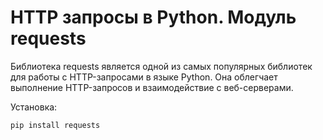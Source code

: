 
# HTTP запросы в Python. Модуль requests

Библиотека requests является одной из самых популярных библиотек для работы с HTTP-запросами в языке Python. Она облегчает выполнение HTTP-запросов и взаимодействие с веб-серверами.

Установка:

```text
pip install requests
```

